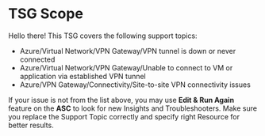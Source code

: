 # TSG Scope

<properties
    pageTitle="TSG Scope"
    description="TSG Scope"
    infoBubbleText="Confirms whether the current TSG is applicable."
    service="microsoft.network"
    resource="vpnGateways"
    authors="riturajc"
    ms.author="riturajc"
    displayOrder=""
    articleId="6e1281dd-28f3-4cf7-b891-945f727b50a9"
    diagnosticScenario=""
    selfHelpType="TSG_Content"
    supportTopicIds="32591158,32584882,32584881"
    resourceTags=""
    productPesIds=""
    cloudEnvironments="public, fairfax, blackforest, mooncake, usnat, ussec"
    ownershipId="CloudNet_AzureVPNGateway"
/>

<!--issueDescription-->
Hello there! This TSG covers the following support topics:
<!--/issueDescription-->

* Azure/Virtual Network/VPN Gateway/VPN tunnel is down or never connected
* Azure/Virtual Network/VPN Gateway/Unable to connect to VM or application via established VPN tunnel
* Azure/VPN Gateway/Connectivity/Site-to-site VPN connectivity issues

If your issue is not from the list above, you may use **Edit & Run Again** feature on the **ASC** to look for new Insights and Troubleshooters. Make sure you replace the Support Topic correctly and specify right Resource for better results.
